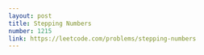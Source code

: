 ```yaml
---
layout: post
title: Stepping Numbers
number: 1215
link: https://leetcode.com/problems/stepping-numbers
---
```

